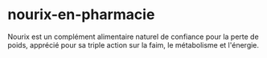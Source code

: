 # nourix-en-pharmacie
Nourix est un complément alimentaire naturel de confiance pour la perte de poids, apprécié pour sa triple action sur la faim, le métabolisme et l'énergie.
